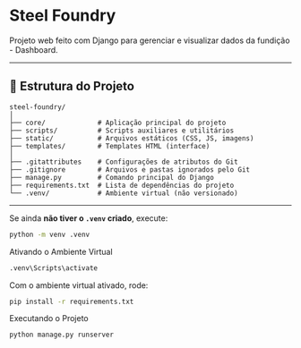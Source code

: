 # Steel Foundry

Projeto web feito com Django para gerenciar e visualizar dados da fundição - Dashboard.  

---

## 📁 Estrutura do Projeto
```
steel-foundry/
│
├── core/             # Aplicação principal do projeto
├── scripts/          # Scripts auxiliares e utilitários
├── static/           # Arquivos estáticos (CSS, JS, imagens)
├── templates/        # Templates HTML (interface)
│
├── .gitattributes    # Configurações de atributos do Git
├── .gitignore        # Arquivos e pastas ignorados pelo Git
├── manage.py         # Comando principal do Django
├── requirements.txt  # Lista de dependências do projeto
└── .venv/            # Ambiente virtual (não versionado)
```

---

Se ainda **não tiver o `.venv` criado**, execute:

```bash
python -m venv .venv
```
Ativando o Ambiente Virtual
```bash
.venv\Scripts\activate
```
Com o ambiente virtual ativado, rode:
```bash
pip install -r requirements.txt
```
Executando o Projeto
```bash
python manage.py runserver
```
